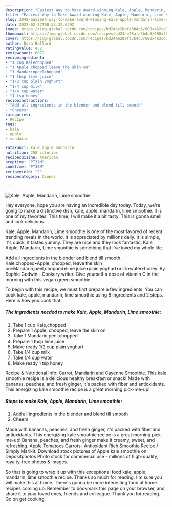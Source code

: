```yaml
---
description: "Easiest Way to Make Award-winning Kale, Apple, Mandarin, Lime smoothie"
title: "Easiest Way to Make Award-winning Kale, Apple, Mandarin, Lime smoothie"
slug: 2848-easiest-way-to-make-award-winning-kale-apple-mandarin-lime-smoothie
date: 2022-02-27T00:33:32.629Z
image: https://img-global.cpcdn.com/recipes/bd24ae28afa3b4c3/680x482cq70/kale-apple-mandarin-lime-smoothie-recipe-main-photo.jpg
thumbnail: https://img-global.cpcdn.com/recipes/bd24ae28afa3b4c3/680x482cq70/kale-apple-mandarin-lime-smoothie-recipe-main-photo.jpg
cover: https://img-global.cpcdn.com/recipes/bd24ae28afa3b4c3/680x482cq70/kale-apple-mandarin-lime-smoothie-recipe-main-photo.jpg
author: Dora Ballard
ratingvalue: 4.2
reviewcount: 8079
recipeingredient:
- "1 cup Kalechopped"
- "1 Apple chopped leave the skin on"
- "1 Mandarinpeelchopped"
- "1 tbsp lime juice"
- "1/2 cup plain yoghurt"
- "1/4 cup milk"
- "1/4 cup water"
- "1 tsp honey"
recipeinstructions:
- "Add all ingredients in the blender and blend till smooth"
- "Cheers"
categories:
- Recipe
tags:
- kale
- apple
- mandarin

katakunci: kale apple mandarin 
nutrition: 258 calories
recipecuisine: American
preptime: "PT31M"
cooktime: "PT36M"
recipeyield: "2"
recipecategory: Dinner

---
```



![Kale, Apple, Mandarin, Lime smoothie](https://img-global.cpcdn.com/recipes/bd24ae28afa3b4c3/680x482cq70/kale-apple-mandarin-lime-smoothie-recipe-main-photo.jpg)

Hey everyone, hope you are having an incredible day today. Today, we're going to make a distinctive dish, kale, apple, mandarin, lime smoothie. It is one of my favorites. This time, I will make it a bit tasty. This is gonna smell and look delicious.

Kale, Apple, Mandarin, Lime smoothie is one of the most favored of recent trending meals in the world. It is appreciated by millions daily. It is simple, it's quick, it tastes yummy. They are nice and they look fantastic. Kale, Apple, Mandarin, Lime smoothie is something that I've loved my whole life.

Add all ingredients in the blender and blend till smooth. Kale,chopped•Apple, chopped, leave the skin on•Mandarin,peel,chopped•lime juice•plain yoghurt•milk•water•honey. By Sophie Godwin - Cookery writer. Give yourself a dose of vitamin C in the morning with this vegan green smoothie.


To begin with this recipe, we must first prepare a few ingredients. You can cook kale, apple, mandarin, lime smoothie using 8 ingredients and 2 steps. Here is how you cook that.

<!--inarticleads1-->

##### The ingredients needed to make Kale, Apple, Mandarin, Lime smoothie:

1. Take 1 cup Kale,chopped
1. Prepare 1 Apple, chopped, leave the skin on
1. Take 1 Mandarin,peel,chopped
1. Prepare 1 tbsp lime juice
1. Make ready 1/2 cup plain yoghurt
1. Take 1/4 cup milk
1. Take 1/4 cup water
1. Make ready 1 tsp honey


Recipe &amp; Nutritional Info: Carrot, Mandarin and Cayenne Smoothie. This kale smoothie recipe is a delicious healthy breakfast or snack! Made with bananas, peaches, and fresh ginger, it&#39;s packed with fiber and antioxidants. This energizing kale smoothie recipe is a great morning pick-me-up! 

<!--inarticleads2-->

##### Steps to make Kale, Apple, Mandarin, Lime smoothie:

1. Add all ingredients in the blender and blend till smooth
1. Cheers


Made with bananas, peaches, and fresh ginger, it&#39;s packed with fiber and antioxidants. This energizing kale smoothie recipe is a great morning pick-me-up! Banana, peaches, and fresh ginger make it creamy, sweet, and refreshing. Apple Tomatoes Carrots- Antioxidant Rich Smoothie Recipe / Simply Marikit. Download stock pictures of Apple kale smoothie on Depositphotos Photo stock for commercial use - millions of high-quality, royalty-free photos &amp; images. 

So that is going to wrap it up with this exceptional food kale, apple, mandarin, lime smoothie recipe. Thanks so much for reading. I'm sure you will make this at home. There's gonna be more interesting food at home recipes coming up. Remember to bookmark this page on your browser, and share it to your loved ones, friends and colleague. Thank you for reading. Go on get cooking!
